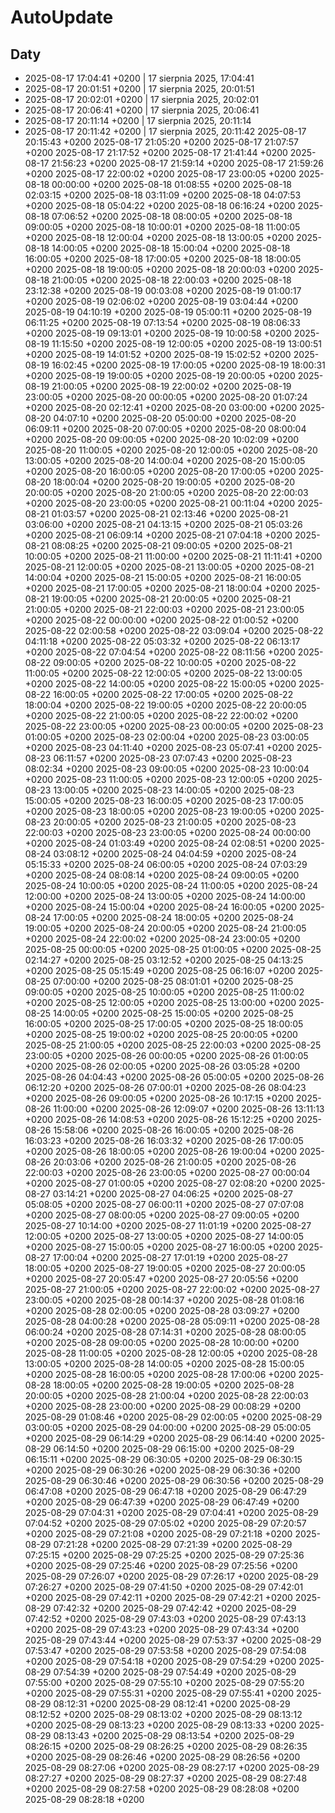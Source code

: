 # AutoUpdate

## Daty

- 2025-08-17 17:04:41 +0200  |  17 sierpnia 2025, 17:04:41
- 2025-08-17 20:01:51 +0200  |  17 sierpnia 2025, 20:01:51
- 2025-08-17 20:02:01 +0200  |  17 sierpnia 2025, 20:02:01
- 2025-08-17 20:06:41 +0200  |  17 sierpnia 2025, 20:06:41
- 2025-08-17 20:11:14 +0200  |  17 sierpnia 2025, 20:11:14
- 2025-08-17 20:11:42 +0200  |  17 sierpnia 2025, 20:11:42
2025-08-17 20:15:43 +0200
2025-08-17 21:05:20 +0200
2025-08-17 21:07:57 +0200
2025-08-17 21:17:52 +0200
2025-08-17 21:41:44 +0200
2025-08-17 21:56:23 +0200
2025-08-17 21:59:14 +0200
2025-08-17 21:59:26 +0200
2025-08-17 22:00:02 +0200
2025-08-17 23:00:05 +0200
2025-08-18 00:00:00 +0200
2025-08-18 01:08:55 +0200
2025-08-18 02:03:15 +0200
2025-08-18 03:11:09 +0200
2025-08-18 04:07:53 +0200
2025-08-18 05:04:22 +0200
2025-08-18 06:16:24 +0200
2025-08-18 07:06:52 +0200
2025-08-18 08:00:05 +0200
2025-08-18 09:00:05 +0200
2025-08-18 10:00:01 +0200
2025-08-18 11:00:05 +0200
2025-08-18 12:00:04 +0200
2025-08-18 13:00:05 +0200
2025-08-18 14:00:05 +0200
2025-08-18 15:00:04 +0200
2025-08-18 16:00:05 +0200
2025-08-18 17:00:05 +0200
2025-08-18 18:00:05 +0200
2025-08-18 19:00:05 +0200
2025-08-18 20:00:03 +0200
2025-08-18 21:00:05 +0200
2025-08-18 22:00:03 +0200
2025-08-18 23:12:38 +0200
2025-08-19 00:03:08 +0200
2025-08-19 01:00:17 +0200
2025-08-19 02:06:02 +0200
2025-08-19 03:04:44 +0200
2025-08-19 04:10:19 +0200
2025-08-19 05:00:11 +0200
2025-08-19 06:11:25 +0200
2025-08-19 07:13:54 +0200
2025-08-19 08:06:33 +0200
2025-08-19 09:13:01 +0200
2025-08-19 10:00:58 +0200
2025-08-19 11:15:50 +0200
2025-08-19 12:00:05 +0200
2025-08-19 13:00:51 +0200
2025-08-19 14:01:52 +0200
2025-08-19 15:02:52 +0200
2025-08-19 16:02:45 +0200
2025-08-19 17:00:05 +0200
2025-08-19 18:00:31 +0200
2025-08-19 19:00:05 +0200
2025-08-19 20:00:05 +0200
2025-08-19 21:00:05 +0200
2025-08-19 22:00:02 +0200
2025-08-19 23:00:05 +0200
2025-08-20 00:00:05 +0200
2025-08-20 01:07:24 +0200
2025-08-20 02:12:41 +0200
2025-08-20 03:00:00 +0200
2025-08-20 04:07:10 +0200
2025-08-20 05:00:00 +0200
2025-08-20 06:09:11 +0200
2025-08-20 07:00:05 +0200
2025-08-20 08:00:04 +0200
2025-08-20 09:00:05 +0200
2025-08-20 10:02:09 +0200
2025-08-20 11:00:05 +0200
2025-08-20 12:00:05 +0200
2025-08-20 13:00:05 +0200
2025-08-20 14:00:04 +0200
2025-08-20 15:00:05 +0200
2025-08-20 16:00:05 +0200
2025-08-20 17:00:05 +0200
2025-08-20 18:00:04 +0200
2025-08-20 19:00:05 +0200
2025-08-20 20:00:05 +0200
2025-08-20 21:00:05 +0200
2025-08-20 22:00:03 +0200
2025-08-20 23:00:05 +0200
2025-08-21 00:11:04 +0200
2025-08-21 01:03:57 +0200
2025-08-21 02:13:46 +0200
2025-08-21 03:06:00 +0200
2025-08-21 04:13:15 +0200
2025-08-21 05:03:26 +0200
2025-08-21 06:09:14 +0200
2025-08-21 07:04:18 +0200
2025-08-21 08:08:25 +0200
2025-08-21 09:00:05 +0200
2025-08-21 10:00:05 +0200
2025-08-21 11:00:00 +0200
2025-08-21 11:11:41 +0200
2025-08-21 12:00:05 +0200
2025-08-21 13:00:05 +0200
2025-08-21 14:00:04 +0200
2025-08-21 15:00:05 +0200
2025-08-21 16:00:05 +0200
2025-08-21 17:00:05 +0200
2025-08-21 18:00:04 +0200
2025-08-21 19:00:05 +0200
2025-08-21 20:00:05 +0200
2025-08-21 21:00:05 +0200
2025-08-21 22:00:03 +0200
2025-08-21 23:00:05 +0200
2025-08-22 00:00:00 +0200
2025-08-22 01:00:52 +0200
2025-08-22 02:00:58 +0200
2025-08-22 03:09:04 +0200
2025-08-22 04:11:18 +0200
2025-08-22 05:03:32 +0200
2025-08-22 06:13:17 +0200
2025-08-22 07:04:54 +0200
2025-08-22 08:11:56 +0200
2025-08-22 09:00:05 +0200
2025-08-22 10:00:05 +0200
2025-08-22 11:00:05 +0200
2025-08-22 12:00:05 +0200
2025-08-22 13:00:05 +0200
2025-08-22 14:00:05 +0200
2025-08-22 15:00:05 +0200
2025-08-22 16:00:05 +0200
2025-08-22 17:00:05 +0200
2025-08-22 18:00:04 +0200
2025-08-22 19:00:05 +0200
2025-08-22 20:00:05 +0200
2025-08-22 21:00:05 +0200
2025-08-22 22:00:02 +0200
2025-08-22 23:00:05 +0200
2025-08-23 00:00:05 +0200
2025-08-23 01:00:05 +0200
2025-08-23 02:00:04 +0200
2025-08-23 03:00:05 +0200
2025-08-23 04:11:40 +0200
2025-08-23 05:07:41 +0200
2025-08-23 06:11:57 +0200
2025-08-23 07:07:43 +0200
2025-08-23 08:02:34 +0200
2025-08-23 09:00:05 +0200
2025-08-23 10:00:04 +0200
2025-08-23 11:00:05 +0200
2025-08-23 12:00:05 +0200
2025-08-23 13:00:05 +0200
2025-08-23 14:00:05 +0200
2025-08-23 15:00:05 +0200
2025-08-23 16:00:05 +0200
2025-08-23 17:00:05 +0200
2025-08-23 18:00:05 +0200
2025-08-23 19:00:05 +0200
2025-08-23 20:00:05 +0200
2025-08-23 21:00:05 +0200
2025-08-23 22:00:03 +0200
2025-08-23 23:00:05 +0200
2025-08-24 00:00:00 +0200
2025-08-24 01:03:49 +0200
2025-08-24 02:08:51 +0200
2025-08-24 03:08:12 +0200
2025-08-24 04:04:59 +0200
2025-08-24 05:15:33 +0200
2025-08-24 06:00:05 +0200
2025-08-24 07:03:29 +0200
2025-08-24 08:08:14 +0200
2025-08-24 09:00:05 +0200
2025-08-24 10:00:05 +0200
2025-08-24 11:00:05 +0200
2025-08-24 12:00:00 +0200
2025-08-24 13:00:05 +0200
2025-08-24 14:00:00 +0200
2025-08-24 15:00:04 +0200
2025-08-24 16:00:05 +0200
2025-08-24 17:00:05 +0200
2025-08-24 18:00:05 +0200
2025-08-24 19:00:05 +0200
2025-08-24 20:00:05 +0200
2025-08-24 21:00:05 +0200
2025-08-24 22:00:02 +0200
2025-08-24 23:00:05 +0200
2025-08-25 00:00:05 +0200
2025-08-25 01:00:05 +0200
2025-08-25 02:14:27 +0200
2025-08-25 03:12:52 +0200
2025-08-25 04:13:25 +0200
2025-08-25 05:15:49 +0200
2025-08-25 06:16:07 +0200
2025-08-25 07:00:00 +0200
2025-08-25 08:01:01 +0200
2025-08-25 09:00:05 +0200
2025-08-25 10:00:05 +0200
2025-08-25 11:00:02 +0200
2025-08-25 12:00:05 +0200
2025-08-25 13:00:00 +0200
2025-08-25 14:00:05 +0200
2025-08-25 15:00:05 +0200
2025-08-25 16:00:05 +0200
2025-08-25 17:00:05 +0200
2025-08-25 18:00:05 +0200
2025-08-25 19:00:02 +0200
2025-08-25 20:00:05 +0200
2025-08-25 21:00:05 +0200
2025-08-25 22:00:03 +0200
2025-08-25 23:00:05 +0200
2025-08-26 00:00:05 +0200
2025-08-26 01:00:05 +0200
2025-08-26 02:00:05 +0200
2025-08-26 03:05:28 +0200
2025-08-26 04:04:43 +0200
2025-08-26 05:00:05 +0200
2025-08-26 06:12:20 +0200
2025-08-26 07:00:01 +0200
2025-08-26 08:04:23 +0200
2025-08-26 09:00:05 +0200
2025-08-26 10:17:15 +0200
2025-08-26 11:00:00 +0200
2025-08-26 12:09:07 +0200
2025-08-26 13:11:13 +0200
2025-08-26 14:08:53 +0200
2025-08-26 15:12:25 +0200
2025-08-26 15:58:06 +0200
2025-08-26 16:00:05 +0200
2025-08-26 16:03:23 +0200
2025-08-26 16:03:32 +0200
2025-08-26 17:00:05 +0200
2025-08-26 18:00:05 +0200
2025-08-26 19:00:04 +0200
2025-08-26 20:03:06 +0200
2025-08-26 21:00:05 +0200
2025-08-26 22:00:03 +0200
2025-08-26 23:00:05 +0200
2025-08-27 00:00:04 +0200
2025-08-27 01:00:05 +0200
2025-08-27 02:08:20 +0200
2025-08-27 03:14:21 +0200
2025-08-27 04:06:25 +0200
2025-08-27 05:08:05 +0200
2025-08-27 06:00:11 +0200
2025-08-27 07:07:08 +0200
2025-08-27 08:00:05 +0200
2025-08-27 09:00:05 +0200
2025-08-27 10:14:00 +0200
2025-08-27 11:01:19 +0200
2025-08-27 12:00:05 +0200
2025-08-27 13:00:05 +0200
2025-08-27 14:00:05 +0200
2025-08-27 15:00:05 +0200
2025-08-27 16:00:05 +0200
2025-08-27 17:00:04 +0200
2025-08-27 17:01:19 +0200
2025-08-27 18:00:05 +0200
2025-08-27 19:00:05 +0200
2025-08-27 20:00:05 +0200
2025-08-27 20:05:47 +0200
2025-08-27 20:05:56 +0200
2025-08-27 21:00:05 +0200
2025-08-27 22:00:02 +0200
2025-08-27 23:00:05 +0200
2025-08-28 00:14:37 +0200
2025-08-28 01:08:16 +0200
2025-08-28 02:00:05 +0200
2025-08-28 03:09:27 +0200
2025-08-28 04:00:28 +0200
2025-08-28 05:09:11 +0200
2025-08-28 06:00:24 +0200
2025-08-28 07:14:31 +0200
2025-08-28 08:00:05 +0200
2025-08-28 09:00:05 +0200
2025-08-28 10:00:00 +0200
2025-08-28 11:00:05 +0200
2025-08-28 12:00:05 +0200
2025-08-28 13:00:05 +0200
2025-08-28 14:00:05 +0200
2025-08-28 15:00:05 +0200
2025-08-28 16:00:05 +0200
2025-08-28 17:00:06 +0200
2025-08-28 18:00:05 +0200
2025-08-28 19:00:05 +0200
2025-08-28 20:00:05 +0200
2025-08-28 21:00:04 +0200
2025-08-28 22:00:03 +0200
2025-08-28 23:00:00 +0200
2025-08-29 00:08:29 +0200
2025-08-29 01:08:46 +0200
2025-08-29 02:00:05 +0200
2025-08-29 03:00:05 +0200
2025-08-29 04:00:00 +0200
2025-08-29 05:00:05 +0200
2025-08-29 06:14:29 +0200
2025-08-29 06:14:40 +0200
2025-08-29 06:14:50 +0200
2025-08-29 06:15:00 +0200
2025-08-29 06:15:11 +0200
2025-08-29 06:30:05 +0200
2025-08-29 06:30:15 +0200
2025-08-29 06:30:26 +0200
2025-08-29 06:30:36 +0200
2025-08-29 06:30:46 +0200
2025-08-29 06:30:56 +0200
2025-08-29 06:47:08 +0200
2025-08-29 06:47:18 +0200
2025-08-29 06:47:29 +0200
2025-08-29 06:47:39 +0200
2025-08-29 06:47:49 +0200
2025-08-29 07:04:31 +0200
2025-08-29 07:04:41 +0200
2025-08-29 07:04:52 +0200
2025-08-29 07:05:02 +0200
2025-08-29 07:20:57 +0200
2025-08-29 07:21:08 +0200
2025-08-29 07:21:18 +0200
2025-08-29 07:21:28 +0200
2025-08-29 07:21:39 +0200
2025-08-29 07:25:15 +0200
2025-08-29 07:25:25 +0200
2025-08-29 07:25:36 +0200
2025-08-29 07:25:46 +0200
2025-08-29 07:25:56 +0200
2025-08-29 07:26:07 +0200
2025-08-29 07:26:17 +0200
2025-08-29 07:26:27 +0200
2025-08-29 07:41:50 +0200
2025-08-29 07:42:01 +0200
2025-08-29 07:42:11 +0200
2025-08-29 07:42:21 +0200
2025-08-29 07:42:32 +0200
2025-08-29 07:42:42 +0200
2025-08-29 07:42:52 +0200
2025-08-29 07:43:03 +0200
2025-08-29 07:43:13 +0200
2025-08-29 07:43:23 +0200
2025-08-29 07:43:34 +0200
2025-08-29 07:43:44 +0200
2025-08-29 07:53:37 +0200
2025-08-29 07:53:47 +0200
2025-08-29 07:53:58 +0200
2025-08-29 07:54:08 +0200
2025-08-29 07:54:18 +0200
2025-08-29 07:54:29 +0200
2025-08-29 07:54:39 +0200
2025-08-29 07:54:49 +0200
2025-08-29 07:55:00 +0200
2025-08-29 07:55:10 +0200
2025-08-29 07:55:20 +0200
2025-08-29 07:55:31 +0200
2025-08-29 07:55:41 +0200
2025-08-29 08:12:31 +0200
2025-08-29 08:12:41 +0200
2025-08-29 08:12:52 +0200
2025-08-29 08:13:02 +0200
2025-08-29 08:13:12 +0200
2025-08-29 08:13:23 +0200
2025-08-29 08:13:33 +0200
2025-08-29 08:13:43 +0200
2025-08-29 08:13:54 +0200
2025-08-29 08:26:15 +0200
2025-08-29 08:26:25 +0200
2025-08-29 08:26:35 +0200
2025-08-29 08:26:46 +0200
2025-08-29 08:26:56 +0200
2025-08-29 08:27:06 +0200
2025-08-29 08:27:17 +0200
2025-08-29 08:27:27 +0200
2025-08-29 08:27:37 +0200
2025-08-29 08:27:48 +0200
2025-08-29 08:27:58 +0200
2025-08-29 08:28:08 +0200
2025-08-29 08:28:18 +0200
